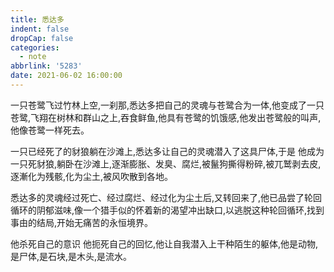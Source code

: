 ```yaml
---
title: 悉达多
indent: false
dropCap: false
categories:
  - note
abbrlink: '5283'
date: 2021-06-02 16:00:00
---
```


一只苍鹭飞过竹林上空,一刹那,悉达多把自己的灵魂与苍鹭合为一体,他变成了一只苍鹭,飞翔在树林和群山之上,吞食鲜鱼,他具有苍鹭的饥饿感,他发出苍鹭般的叫声,他像苍鹭一样死去。

一只已经死了的豺狼躺在沙滩上,悉达多让自己的灵魂潜入了这具尸体,于是 他成为一只死豺狼,躺卧在沙滩上,逐渐膨胀、发臭、腐烂,被鬣狗撕得粉碎,被兀鹫剥去皮,逐漸化为残骸,化为尘土,被风吹散到各地。

悉达多的灵魂经过死亡、经过腐烂、经过化为尘土后,又转回来了,他已品尝了轮回循环的阴郁滋味,像一个猎手似的怀着新的渴望冲出缺口,以逃脱这种轮回循环,找到事由的结局,开始无痛苦的永恒境界。

他杀死自己的意识 他扼死自己的回忆,他让自我潜入上干种陌生的躯体,他是动物,是尸体,是石块,是木头,是流水。
